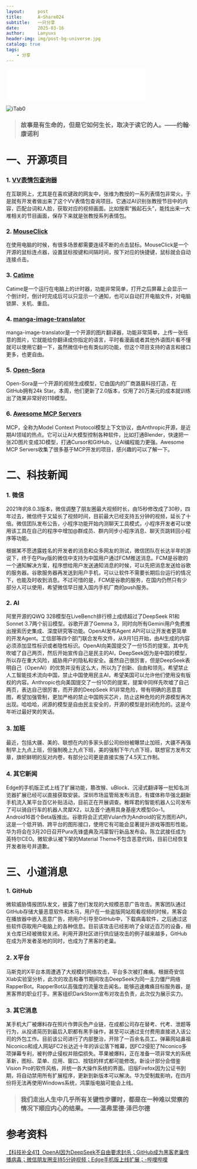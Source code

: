 ```yaml
---
layout:     post
title:      A~Share024
subtitle:   一只分享
date:       2025-03-16
author:     Lanyuxs
header-img: img/post-bg-universe.jpg
catalog: true
tags:
    - 分享
---
```


<iframe frameborder="no" border="0" marginwidth="0" marginheight="0" width=380 height=86 src="//music.163.com/outchain/player?type=2&id=1894162529&auto=0&height=66"></iframe>

![iTab0](https://p.ipic.vip/fbzy38.webp)

> ### 故事是有生命的，但是它如何生长，取决于读它的人。——约翰·康诺利

# 一、开源项目

### 1. [VV表情包查询器](https://github.com/Cicada000/VV)

在互联网上，尤其是在喜欢键政的网友中，张维为教授的一系列表情包非常火，于是就有开发者做出来了这个VV表情包查询项目。它通过AI识别张教授节目中的内容，匹配台词和人脸，获取对应的视频画面。比如搜索“搬起石头”，能找出来一大堆相关的节目画面，保存下来就是张教授系列表情包。

### 2. [MouseClick](https://github.com/SeaYJ/MouseClick)

在使用电脑的时候，有很多场景都需要连续不断的点击鼠标。MouseClick是一个开源的鼠标连点器，设置鼠标按键和间隔时间，按下对应的快捷键，鼠标就会自动连接点击。

### 3. [Catime](https://github.com/vladelaina/Catime)

Catime是一个运行在电脑上的计时器，功能非常简单，打开之后屏幕上会显示一个倒计时，倒计时完成后可以只显示一个通知，也可以自动打开电脑文件，对电脑锁屏、关机、重启。

### 4. [manga-image-translator](https://github.com/zyddnys/manga-image-translator)

manga-image-translator是一个开源的图片翻译器，功能非常简单，上传一张任意的图片，它就能给你翻译成你指定的语言，平时看漫画或者其他外语图片看不懂就可以使用它翻一下，虽然微信中也有类似的功能，但这个项目支持的语言和接口更多，也更自由。

### 5. [Open-Sora](https://github.com/hpcaitech/Open-Sora)

Open-Sora是一个开源的视频生成模型，它由国内的厂商潞晨科技打造，在GitHub拥有24k Star。本周，他们更新了2.0版本，仅用了20万美元的成本就训练出了效果非常好的11B模型。

### 6. [Awesome MCP Servers](https://github.com/punkpeye/awesome-mcp-servers)

MCP，全称为Model Context Protocol模型上下文协议，由Anthropic开源，是近期AI领域的热点。它可以让AI大模型控制各种软件，比如打通Blender，快速把一张2D图片变成3D模型，打通Cursor和GitHub，让AI编程能力更强。Awesome MCP Servers收集了很多基于MCP开发的项目，感兴趣的可以了解一下。

# 二、科技新闻

### 1. 微信

2021年的8.0.3版本，微信调整了朋友圈最大视频时长，由15秒修改成了30秒，四年过去，微信终于又延长了视频时间，目前最大已经支持五分钟的视频，延长了十倍。微信团队发布公告，小程序功能开始内测聊天工具模式，小程序开发者可以使用该工具在自己的程序中增加@群成员、群内同步小程序消息、聊天页跳转回小程序等功能。

根据某不愿透露姓名的开发者的消息和众多网友的测试，微信团队在长达半年的游说下，终于在Play版的微信中支持为中国用户通过FCM推送消息。FCM是谷歌的一个通知解决方案，程序想给用户发送通知消息的时候，可以先把消息发送给谷歌的服务器。谷歌服务器再发送到用户手机，可以让软件不需要长期后台运行的情况下，也能及时收到消息。不过可惜的是，FCM是谷歌的服务，在国内仍然只有少部分人可以使用，希望微信早日接入国内手机厂商的push服务。

### 2. AI

阿里开源的QWQ 32B模型在LiveBench排行榜上成绩超过了DeepSeek R1和Sonnet 3.7两个前沿模型。谷歌开源了Gemma 3，同时向所有Gemini用户免费推出搜索历史集成、深度研究等功能。OpenAI发布Agent API可以让开发者更简单的开发Agent。工信部等四个部门联合发布文件，从9月1日开始，由AI生成的内容必须添加显性标识或者隐性标识。OpenAI向美国提交了一份15页的提案，其中先吹嘘了自己两页，然后开始宣传自己是民主的AI，DeepSeek因为是中国的模型，所以存在重大风险，威胁用户的隐私和安全。虽然自己很厉害，但是DeepSeek表明自己（OpenAI）的优势并没有这么大，所以为了创新、自由和领先，希望禁止人工智能技术流向中国，禁止中国使用民主AI，希望美国可以允许他们使用没有版权的内容。Anthropic也向美国提交了一份10页的提案，提案中同样先吹嘘了自己两页，表达自己很厉害，而开源的DeepSeek R1非常危险，带有明确的恶意意图，希望加强管制，更加严格的禁止中国购买芯片，防止这种危险的开源模型再次出现。哈哈哈，闭源的模型是自由民主安全的，开源的模型是封闭危险的。这是今年听过最好笑的笑话。

### 3. 加班

最近，包括大疆、美的、联想在内的多家头部公司纷纷被曝禁止加班，大疆不再强制早上九点上班，但强制晚上九点下班，美的强制下午六点下班，联想官方发布文章，旗帜鲜明的反对内卷，有部分公司更是直接实施了4.5天工作制。

### 4. 其它新闻

Edge的手机版正式上线了扩展功能，篡改猴、uBlock、沉浸式翻译等一批知名浏览器扩展已经可以直接获取安装。深圳市场监管局发布消息，有媒体称华强北翻新手机流入某平台百亿补贴活动，目前正在开展调查。稚晖君的智能机器人公司发布了可以骑自行车的机器人灵犀X2，以及首个通用具身基座大模型Go-1。Android16首个Beta版推出。谷歌将会正式把Vulan作为Android的官方图形API，这是一个低开销、跨平台的图形接口，使用它有可能会显著提升游戏等图形性能。华为将会在3月20日召开Pura先锋盛典及鸿蒙智行新品发布会。陈立武接任成为英特尔CEO。微软承认被下架的Material Theme不包含恶意代码，目前已经恢复开发者账号并道歉。

# 三、小道消息

### 1. GitHub

微软威胁情报团队发文，披露了他们发现的大规模恶意广告攻击。黑客团队通过GitHub存储大量恶意软件和木马，用户在一些盗版网站观看视频的时候，黑客会在播放器中嵌入恶意广告，把用户引导至GitHub中，下载病毒软件，之后通过这些软件窃取用户电脑上的各种信息。目前该攻击已经影响了全球近百万的设备，相关仓库已经被微软关闭。利用开源社区进行供应链攻击的例子越来越多，GitHub在成为开发者圣地的同时，也成为了黑客的老巢。

### 2. X平台

马斯克的X平台本周遭遇了大规模的网络攻击，平台多次被打瘫痪。根据奇安信Xlab实验室分析，此次的攻击和春节期间攻击DeepSeek为同一主力僵尸网络RapperBot。RapperBot以高强度的流量攻击闻名，能够迅速瘫痪目标服务器，是黑客界的职业打手。黑客组织DarkStorm宣布对攻击负责，此次仅为展示实力。

### 3. 其它消息

某手机大厂被爆料存在照片作弊灰色产业链，在成都公司存在替考、代考、泄题等行为，从投递简历到最后入职都有黑手操作，甚至可以通过支付费用直接进入该公司的外包工作。目前该公司进行了内部整治，开除了一百余名员工。弹幕网站鼻祖Niconico和成人网站FC2长达近十年的诉讼落下帷幕，因FC2侵犯了Niconico多项弹幕专利，被判停止侵权并赔偿损失。苹果被爆料，正在准备一项非常大的系统革新，图标、菜单、应用、窗口、按钮的样式都可能修改。新设计部分会借鉴Vision Pro的软件风格，并统一各大操作系统的界面。旧版Firefox因为公证书到期，将自动禁用所有扩展程序，更新到新版本可以解决。华为受制裁影响，在四月份将无法再使用Windows系统，鸿蒙版电脑可能会上线。

> ### 我们走出人生中几乎所有关键性步骤时，都是在一种难以觉察的情况下顺应内心的结果。 ——温弗里德·泽巴尔德

# 参考资料

[【科技补全41】OpenAI因为DeepSeek不自由要求封杀；GitHub成为黑客老巢传播病毒；微信朋友圈支持5分钟视频；Edge手机版上线扩展；-哔哩哔哩](https://b23.tv/n88cbBM)